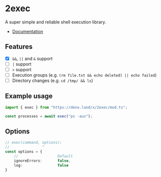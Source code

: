 # 2exec
A super simple and reliable shell execution library.
* [Documentation](https://doc.deno.land/https/deno.land/x/2exec/mod.ts)

## Features
- [x] `&&`, `||` and `&` support
- [ ] `|` support
- [ ] `>` support
- [ ] Execution groups (e.g. `(rm file.txt && echo deleted) || echo failed`)
- [ ] Directory changes (e.g. `cd /tmp/ && ls`)

## Example usage
```typescript
import { exec } from "https://deno.land/x/2exec/mod.ts";

const processes = await exec("ps -aux");
```

## Options
```typescript
// exec(command, options);
//               ^
const options = {
    //                  Default
    ignoreErrors:       false,
    log:                false
}
```
